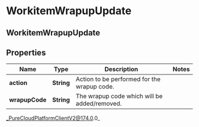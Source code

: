 # WorkitemWrapupUpdate

## WorkitemWrapupUpdate

## Properties

|Name | Type | Description | Notes|
|------------ | ------------- | ------------- | -------------|
| **action** | **String** | Action to be performed for the wrapup code. | |
| **wrapupCode** | **String** | The wrapup code which will be added/removed. | |



_PureCloudPlatformClientV2@174.0.0_
